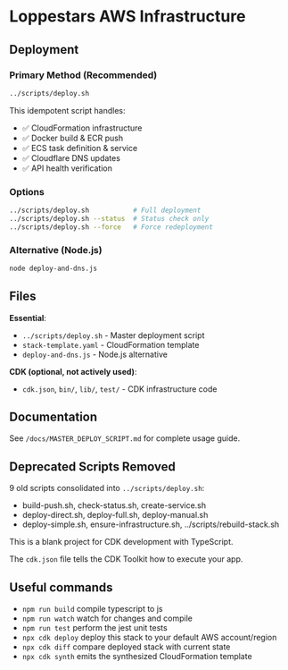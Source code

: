 # Loppestars AWS Infrastructure

## Deployment

### Primary Method (Recommended)
```bash
../scripts/deploy.sh
```

This idempotent script handles:
- ✅ CloudFormation infrastructure
- ✅ Docker build & ECR push
- ✅ ECS task definition & service
- ✅ Cloudflare DNS updates
- ✅ API health verification

### Options
```bash
../scripts/deploy.sh           # Full deployment
../scripts/deploy.sh --status  # Status check only
../scripts/deploy.sh --force   # Force redeployment
```

### Alternative (Node.js)
```bash
node deploy-and-dns.js
```

## Files

**Essential**:
- `../scripts/deploy.sh` - Master deployment script
- `stack-template.yaml` - CloudFormation template
- `deploy-and-dns.js` - Node.js alternative

**CDK (optional, not actively used)**:
- `cdk.json`, `bin/`, `lib/`, `test/` - CDK infrastructure code

## Documentation

See `/docs/MASTER_DEPLOY_SCRIPT.md` for complete usage guide.

## Deprecated Scripts Removed

9 old scripts consolidated into `../scripts/deploy.sh`:
- build-push.sh, check-status.sh, create-service.sh
- deploy-direct.sh, deploy-full.sh, deploy-manual.sh
- deploy-simple.sh, ensure-infrastructure.sh, ../scripts/rebuild-stack.sh

This is a blank project for CDK development with TypeScript.

The `cdk.json` file tells the CDK Toolkit how to execute your app.

## Useful commands

* `npm run build`   compile typescript to js
* `npm run watch`   watch for changes and compile
* `npm run test`    perform the jest unit tests
* `npx cdk deploy`  deploy this stack to your default AWS account/region
* `npx cdk diff`    compare deployed stack with current state
* `npx cdk synth`   emits the synthesized CloudFormation template
